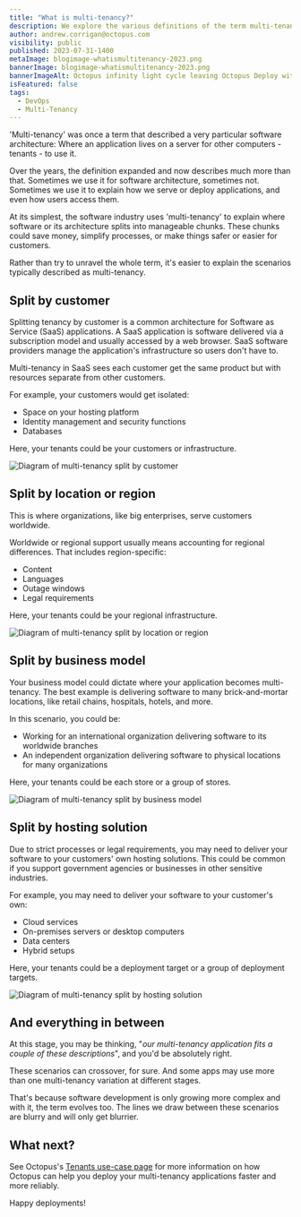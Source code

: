 ```yaml
---
title: "What is multi-tenancy?"
description: We explore the various definitions of the term multi-tenancy.
author: andrew.corrigan@octopus.com
visibility: public
published: 2023-07-31-1400
metaImage: blogimage-whatismultitenancy-2023.png
bannerImage: blogimage-whatismultitenancy-2023.png
bannerImageAlt: Octopus infinity light cycle leaving Octopus Deploy with large question marks hovering above
isFeatured: false
tags: 
  - DevOps
  - Multi-Tenancy
---
```


'Multi-tenancy' was once a term that described a very particular software architecture: Where an application lives on a server for other computers - tenants - to use it.

Over the years, the definition expanded and now describes much more than that. Sometimes we use it for software architecture, sometimes not. Sometimes we use it to explain how we serve or deploy applications, and even how users access them.

At its simplest, the software industry uses 'multi-tenancy' to explain where software or its architecture splits into manageable chunks. These chunks could save money, simplify processes, or make things safer or easier for customers.

Rather than try to unravel the whole term, it's easier to explain the scenarios typically described as multi-tenancy.

## Split by customer

Splitting tenancy by customer is a common architecture for Software as Service (SaaS) applications. A SaaS application is software delivered via a subscription model and usually accessed by a web browser. SaaS software providers manage the application's infrastructure so users don't have to.

Multi-tenancy in SaaS sees each customer get the same product but with resources separate from other customers.

For example, your customers would get isolated:

- Space on your hosting platform
- Identity management and security functions
- Databases

Here, your tenants could be your customers or infrastructure.

![Diagram of multi-tenancy split by customer](split-by-customer-diagram-2023.png "width=500")

## Split by location or region

This is where organizations, like big enterprises, serve customers worldwide.

Worldwide or regional support usually means accounting for regional differences. That includes region-specific:

- Content
- Languages
- Outage windows
- Legal requirements

Here, your tenants could be your regional infrastructure.

![Diagram of multi-tenancy split by location or region](split-by-location-diagram-2023.png "width=500")

## Split by business model

Your business model could dictate where your application becomes multi-tenancy. The best example is delivering software to many brick-and-mortar locations, like retail chains, hospitals, hotels, and more.

In this scenario, you could be: 

- Working for an international organization delivering software to its worldwide branches
- An independent organization delivering software to physical locations for many organizations

Here, your tenants could be each store or a group of stores.

![Diagram of multi-tenancy split by business model](split-by-business-model-2023.png "width=500")

## Split by hosting solution

Due to strict processes or legal requirements, you may need to deliver your software to your customers' own hosting solutions. This could be common if you support government agencies or businesses in other sensitive industries.

For example, you may need to deliver your software to your customer's own:

- Cloud services
- On-premises servers or desktop computers
- Data centers
- Hybrid setups

Here, your tenants could be a deployment target or a group of deployment targets.

![Diagram of multi-tenancy split by hosting solution](split-by-solution-diagram-2023.png "width=500")

## And everything in between

At this stage, you may be thinking, "*our multi-tenancy application fits a couple of these descriptions*", and you'd be absolutely right.

These scenarios can crossover, for sure. And some apps may use more than one multi-tenancy variation at different stages.

That's because software development is only growing more complex and with it, the term evolves too. The lines we draw between these scenarios are blurry and will only get blurrier.

## What next?

See Octopus's [Tenants use-case page](https://octopus.com/use-case/tenanted-deployments) for more information on how Octopus can help you deploy your multi-tenancy applications faster and more reliably.

Happy deployments!